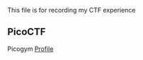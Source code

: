 This file is for recording my CTF experience

## PicoCTF

Picogym [Profile](https://play.picoctf.org/users/ddumwamu)

